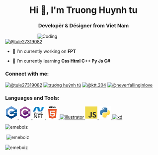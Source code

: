 <h1 align="center">Hi 👋, I'm Truong Huynh tu</h1>
<h3 align="center">Developẻr & Désigner from Viet Nam</h3>
<img align="right" alt="Coding" width="400" src="https://gifdb.com/images/high/anime-celty-sturluson-79m4jzscabdxc4ix.gif"

<p align="left"> <a href="https://twitter.com/@tule27319082" target="blank"><img src="https://img.shields.io/twitter/follow/@tule27319082?logo=twitter&style=for-the-badge" alt="@tule27319082" /></a> </p>

- 🔭 I’m currently working on **FPT**

- 🌱 I’m currently learning **Css Html C++ Py Js C#**

<h3 align="left">Connect with me:</h3>
<p align="left">
<a href="https://twitter.com/@tule27319082" target="blank"><img align="center" src="https://raw.githubusercontent.com/rahuldkjain/github-profile-readme-generator/master/src/images/icons/Social/twitter.svg" alt="@tule27319082" height="30" width="40" /></a>
<a href="https://fb.com/trương huỳnh tú" target="blank"><img align="center" src="https://raw.githubusercontent.com/rahuldkjain/github-profile-readme-generator/master/src/images/icons/Social/facebook.svg" alt="trương huỳnh tú" height="30" width="40" /></a>
<a href="https://instagram.com/@ktt.204" target="blank"><img align="center" src="https://raw.githubusercontent.com/rahuldkjain/github-profile-readme-generator/master/src/images/icons/Social/instagram.svg" alt="@ktt.204" height="30" width="40" /></a>
<a href="https://discord.gg/@neverfallinginlove" target="blank"><img align="center" src="https://raw.githubusercontent.com/rahuldkjain/github-profile-readme-generator/master/src/images/icons/Social/discord.svg" alt="@neverfallinginlove" height="30" width="40" /></a>
</p>

<h3 align="left">Languages and Tools:</h3>
<p align="left"> <a href="https://www.w3schools.com/cpp/" target="_blank" rel="noreferrer"> <img src="https://raw.githubusercontent.com/devicons/devicon/master/icons/cplusplus/cplusplus-original.svg" alt="cplusplus" width="40" height="40"/> </a> <a href="https://www.w3schools.com/cs/" target="_blank" rel="noreferrer"> <img src="https://raw.githubusercontent.com/devicons/devicon/master/icons/csharp/csharp-original.svg" alt="csharp" width="40" height="40"/> </a> <a href="https://dotnet.microsoft.com/" target="_blank" rel="noreferrer"> <img src="https://raw.githubusercontent.com/devicons/devicon/master/icons/dot-net/dot-net-original-wordmark.svg" alt="dotnet" width="40" height="40"/> </a> <a href="https://www.w3.org/html/" target="_blank" rel="noreferrer"> <img src="https://raw.githubusercontent.com/devicons/devicon/master/icons/html5/html5-original-wordmark.svg" alt="html5" width="40" height="40"/> </a> <a href="https://www.adobe.com/in/products/illustrator.html" target="_blank" rel="noreferrer"> <img src="https://www.vectorlogo.zone/logos/adobe_illustrator/adobe_illustrator-icon.svg" alt="illustrator" width="40" height="40"/> </a> <a href="https://developer.mozilla.org/en-US/docs/Web/JavaScript" target="_blank" rel="noreferrer"> <img src="https://raw.githubusercontent.com/devicons/devicon/master/icons/javascript/javascript-original.svg" alt="javascript" width="40" height="40"/> </a> <a href="https://www.python.org" target="_blank" rel="noreferrer"> <img src="https://raw.githubusercontent.com/devicons/devicon/master/icons/python/python-original.svg" alt="python" width="40" height="40"/> </a> <a href="https://www.adobe.com/products/xd.html" target="_blank" rel="noreferrer"> <img src="https://cdn.worldvectorlogo.com/logos/adobe-xd.svg" alt="xd" width="40" height="40"/> </a> </p>

<p><img align="center" src="https://github-readme-stats.vercel.app/api/top-langs?username=emeboiz&show_icons=true&locale=en&layout=compact" alt="emeboiz" /></p>

<p>&nbsp;<img align="center" src="https://github-readme-stats.vercel.app/api?username=emeboiz&show_icons=true&locale=en" alt="emeboiz" /></p>

<p><img align="center" src="https://github-readme-streak-stats.herokuapp.com/?user=emeboiz&" alt="emeboiz" /></p>
